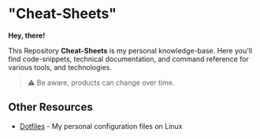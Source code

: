 # "Cheat-Sheets"

**Hey, there!**

This Repository **Cheat-Sheets** is my personal knowledge-base. Here you'll find code-snippets, technical documentation, and command reference for various tools, and technologies.


> :warning: Be aware, products can change over time.

## Other Resources

- [Dotfiles](https://github.com/bug-priyansh/dotfiles) - My personal configuration files on Linux
<!--
- [Boilerplates](https://github.com/christianlempa/boilerplates) - Templates for various projects like Docker, K8S, Ansible, etc
- [Homelab](https://github.com/christianlempa/homelab) - This is my entire Homelab documentation, and configurations for infrastructure, applications, networking, and more.

## Support me

Creating high-quality videos and valuable resources that are accessible to everyone, free of charge, is a huge challenge. With your contribution, I can dedicate more time and effort into the creation process, which ultimately enhances the quality of the content. So, all your support, by becoming a member, truly makes a significant impact on what I do. And you’ll also get some cool benefits and perks in return, as a recognition of your support.

Remember, ***supporting me is entirely optional.*** Your choice to become a member or not won't change your access to my videos and resources. You are also welcome to reach out to me on Discord, if you have any questions or feedback.

[https://www.patreon.com/christianlempa](https://www.patreon.com/christianlempa)

-->
